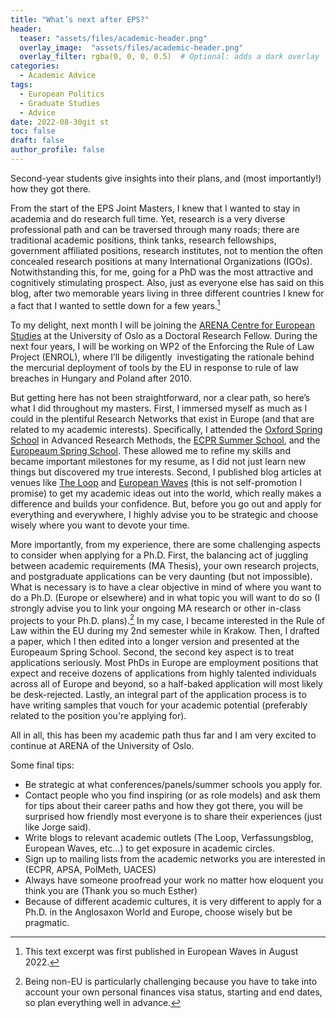 ```yaml
---
title: "What’s next after EPS?"
header:
  teaser: "assets/files/academic-header.png"
  overlay_image:  "assets/files/academic-header.png"
  overlay_filter: rgba(0, 0, 0, 0.5)  # Optional: adds a dark overlay
categories:
  - Academic Advice
tags:
  - European Politics
  - Graduate Studies
  - Advice
date: 2022-08-30git st
toc: false
draft: false
author_profile: false
---
```


Second-year students give insights into their plans, and (most importantly!) how they got there.

From the start of the EPS Joint Masters, I knew that I wanted to stay in academia and do research full time. Yet, research is a very diverse professional path and can be traversed through many roads; there are traditional academic positions, think tanks, research fellowships, government affiliated positions, research institutes, not to mention the often concealed research positions at many International Organizations (IGOs). Notwithstanding this, for me, going for a PhD was the most attractive and cognitively stimulating prospect. Also, just as everyone else has said on this blog, after two memorable years living in three different countries I knew for a fact that I wanted to settle down for a few years.[^2]

To my delight, next month I will be joining the [ARENA Centre for European Studies](https://www.sv.uio.no/arena/english/) at the University of Oslo as a Doctoral Research Fellow. During the next four years, I will be working on WP2 of the Enforcing the Rule of Law Project (ENROL), where I’ll be diligently  investigating the rationale behind the mercurial deployment of tools by the EU in response to rule of law breaches in Hungary and Poland after 2010.

But getting here has not been straightforward, nor a clear path, so here’s what I did throughout my masters. First, I immersed myself as much as I could in the plentiful Research Networks that exist in Europe (and that are related to my academic interests). Specifically, I attended the [Oxford Spring School](https://www.politics.ox.ac.uk/research-centre/spring-school/spring-school-2023-courses) in Advanced Research Methods, the [ECPR Summer School](https://ecpr.eu/events/EventTypeDetails.aspx?EventTypeID=5), and the [Europeaum Spring School](https://europaeum.org/spring-school-2022/). These allowed me to refine my skills and became important milestones for my resume, as I did not just learn new things but discovered my true interests. Second, I published blog articles at venues like [The Loop](https://theloop.ecpr.eu/?s=%F0%9F%A6%8B) and [European Waves](https://www.europeanwaves.com/) (this is not self-promotion I promise) to get my academic ideas out into the world, which really makes a difference and builds your confidence. But, before you go out and apply for everything and everywhere, I highly advise you to be strategic and choose wisely where you want to devote your time.

More importantly, from my experience, there are some challenging aspects to consider when applying for a Ph.D. First, the balancing act of juggling between academic requirements (MA Thesis), your own research projects, and postgraduate applications can be very daunting (but not impossible). What is necessary is to have a clear objective in mind of where you want to do a Ph.D. (Europe or elsewhere) and in what topic you will want to do so (I strongly advise you to link your ongoing MA research or other in-class projects to your Ph.D. plans).[^1] In my case, I became interested in the Rule of Law within the EU during my 2nd semester while in Krakow. Then, I drafted a paper, which I then edited into a longer version and presented at the Europeaum Spring School. Second, the second key aspect is to treat applications seriously. Most PhDs in Europe are employment positions that expect and receive dozens of applications from highly talented individuals across all of Europe and beyond, so a half-baked application will most likely be desk-rejected. Lastly, an integral part of the application process is to have writing samples that vouch for your academic potential (preferably related to the position you're applying for).

All in all, this has been my academic path thus far and I am very excited to continue at ARENA of  the University of Oslo.

Some final tips:

- Be strategic at what conferences/panels/summer schools you apply for.
- Contact people who you find inspiring (or as role models) and ask them for tips about their career paths and how they got there, you will be surprised how friendly most everyone is to share their experiences (just like Jorge said).
- Write blogs to relevant academic outlets (The Loop, Verfassungsblog, European Waves, etc…) to get exposure in academic circles.
- Sign up to mailing lists from the academic networks you are interested in (ECPR, APSA, PolMeth, UACES)
- Always have someone proofread your work no matter how eloquent you think you are (Thank you so much Esther)
- Because of different academic cultures, it is very different to apply for a Ph.D. in the Anglosaxon World and Europe, choose wisely but be pragmatic.



[^1]: Being non-EU is particularly challenging because you have to take into account your own personal finances visa status, starting and end dates, so plan everything well in advance.
[^2]: This text excerpt was first published in European Waves in August 2022.
